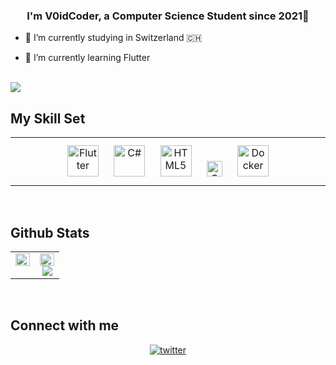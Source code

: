 <!--
### Hello World, I'm V0idCoder 👋
-->

<!--
**V0idCoder/V0idCoder** is a ✨ _special_ ✨ repository because its `README.md` (this file) appears on your GitHub profile.

Here are some ideas to get you started:

- 🔭 I’m currently working on ...
- 🌱 I’m currently learning ...
- 👯 I’m looking to collaborate on ...
- 🤔 I’m looking for help with ...
- 💬 Ask me about ...
- 📫 How to reach me: ...
- 😄 Pronouns: ...
- ⚡ Fun fact: ...
-->


### <div align="center">I'm V0idCoder, a Computer Science Student since 2021🚀</div>  
  
- 🔭 I’m currently studying in Switzerland 🇨🇭  

- 🌱 I’m currently learning Flutter  
  
<br/>   

<img src="![Anurag's GitHub stats](https://github-readme-stats.vercel.app/api?username=v0idcoder&theme=dark&show_icons=true)">

<br/>

## My Skill Set  
<table align="center"><tr><td valign="top" width="50%">

<div align="center">  
<a href="https://flutter.dev/" target="_blank"><img style="margin: 10px" src="https://profilinator.rishav.dev/skills-assets/flutterio-icon.svg" alt="Flutter" height="50" /></a>  
<a href="https://docs.microsoft.com/en-us/dotnet/csharp/" target="_blank"><img style="margin: 10px" src="https://profilinator.rishav.dev/skills-assets/csharp-original.svg" alt="C#" height="50" /></a>  
<a href="https://en.wikipedia.org/wiki/HTML5" target="_blank"><img style="margin: 10px" src="https://profilinator.rishav.dev/skills-assets/html5-original-wordmark.svg" alt="HTML5" height="50" /></a>  
<a href="https://www.w3schools.com/css/" target="_blank"><img style="margin: 10px" src="https://profilinator.rishav.dev/skills-assets/css3-original-wordmark.svg" alt="CSS3" height="25" /></a>  
  <a href="https://www.docker.com/" target="_blank"><img style="margin: 10px" src="https://profilinator.rishav.dev/skills-assets/docker-original-wordmark.svg" alt="Docker" height="50" /></a>
</div>
</td></tr></table>  

<br/>  

## Github Stats  
<table align="center"><tr><td valign="top" width="50%">

<img src="https://github-readme-stats.vercel.app/api?username=v0idcoder&show_icons=true&count_private=true&hide_border=true" align="left" style="width: 100%" />

<br/>

</td><td valign="top" width="50%">

<img src="https://github-readme-stats.vercel.app/api/top-langs/?username=v0idcoder&hide_border=true&layout=compact" align="left" style="width: 100%" />
<div align="center"><img src="https://github-readme-streak-stats.herokuapp.com?user=Khoding&theme=shades-of-purple" align="center" /></div>
</td></tr></table>  

<br/>

## Connect with me
<div align="center">
<a href="https://twitter.com/V0idCoder" target="_blank">
<img src=https://img.shields.io/badge/twitter-%2300acee.svg?&style=for-the-badge&logo=twitter&logoColor=white alt=twitter style="margin-bottom: 5px;" />
</a>  
</div>  
<br/> 
